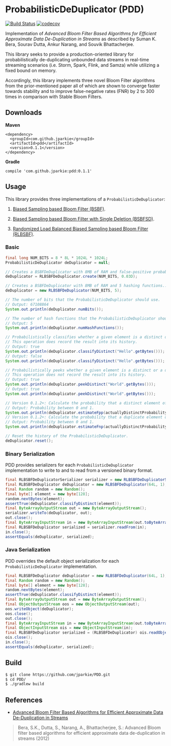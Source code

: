 # ProbabilisticDeDuplicator (PDD)
[![Build Status](https://travis-ci.org/jparkie/PDD.svg?branch=master)](https://travis-ci.org/jparkie/PDD)
[![codecov](https://codecov.io/gh/jparkie/PDD/branch/master/graph/badge.svg)](https://codecov.io/gh/jparkie/PDD)

Implementation of *Advanced Bloom Filter Based Algorithms for Efficient Approximate Data De-Duplication in Streams* as described by Suman K. Bera, Sourav Dutta, Ankur Narang, and Souvik Bhattacherjee.

This library seeks to provide a production-oriented library for probabilistically de-duplicating unbounded data streams in real-time streaming scenarios (i.e. Storm, Spark, Flink, and Samza) while utilizing a fixed bound on memory.

Accordingly, this library implements three novel Bloom Filter algorithms from the prior-mentioned paper all of which are shown to converge faster towards stability and to improve false-negative rates (FNR) by 2 to 300 times in comparison with Stable Bloom Filters.

## Downloads

**Maven**
```
<dependency>
  <groupId>com.github.jparkie</groupId>
  <artifactId>pdd</artifactId>
  <version>0.1.1</version>
</dependency>
```

**Gradle**
```
compile 'com.github.jparkie:pdd:0.1.1'
```

## Usage

This library provides three implementations of a `ProbabilisticDeDuplicator`:

1. [Biased Sampling based Bloom Filter (BSBF)](https://github.com/jparkie/PDD/blob/master/src/main/java/com/github/jparkie/pdd/impl/BSBFDeDuplicator.java).

2. [Biased Sampling based Bloom Filter with Single Deletion (BSBFSD)](https://github.com/jparkie/PDD/blob/master/src/main/java/com/github/jparkie/pdd/impl/BSBFSDDeDuplicator.java).

3. [Randomized Load Balanced Biased Sampling based Bloom Filter (RLBSBF)](https://github.com/jparkie/PDD/blob/master/src/main/java/com/github/jparkie/pdd/impl/RLBSBFDeDuplicator.java).

### Basic

```java
final long NUM_BITS = 8 * 8L * 1024L * 1024L;
ProbabilisticDeDuplicator deDuplicator = null;

// Creates a BSBFDeDuplicator with 8MB of RAM and false-positive probability at 3%.
deDuplicator = RLBSBFDeDuplicator.create(NUM_BITS, 0.03D);

// Creates a BSBFDeDuplicator with 8MB of RAM and 5 hashing functions..
deDuplicator = new RLBSBFDeDuplicator(NUM_BITS, 5);

// The number of bits that the ProbabilisticDeDuplicator should use.
// Output: 67108864
System.out.println(deDuplicator.numBits());

// The number of hash functions that the ProbabilisticDeDuplicator should use.
// Output: 5
System.out.println(deDuplicator.numHashFunctions());

// Probabilistically classifies whether a given element is a distinct or a duplicate element.
// This operation does record the result into its history.
// Output: true
System.out.println(deDuplicator.classifyDistinct("Hello".getBytes()));
// Output: false
System.out.println(deDuplicator.classifyDistinct("Hello".getBytes()));

// Probabilistically peeks whether a given element is a distinct or a duplicate element.
// This operation does not record the result into its history.
// Output: true
System.out.println(deDuplicator.peekDistinct("World".getBytes()));
// Output: true
System.out.println(deDuplicator.peekDistinct("World".getBytes()));

// Version 0.1.2+: Calculate the probability that a distinct element of the stream is reported as duplicate.
// Output: Probability between 0 and 1.
System.out.println(deDuplicator.estimateFpp(actuallyDistinctProbability));
// Version 0.1.2+: Calculate the probability that a duplicate element of the stream is reported as distinct.
// Output: Probability between 0 and 1.
System.out.println(deDuplicator.estimateFnp(actuallyDistinctProbability));

// Reset the history of the ProbabilisticDeDuplicator.
deDuplicator.reset();
```

### Binary Serialization

PDD provides serializers for each `ProbabilisticDeDuplicator` implementation to write to and to read from a versioned binary format.

```java
final RLBSBFDeDuplicatorSerializer serializer = new RLBSBFDeDuplicatorSerializer();
final RLBSBFDeDuplicator deDuplicator = new RLBSBFDeDuplicator(64L, 1);
final Random random = new Random();
final byte[] element = new byte[128];
random.nextBytes(element);
assertTrue(deDuplicator.classifyDistinct(element));
final ByteArrayOutputStream out = new ByteArrayOutputStream();
serializer.writeTo(deDuplicator, out);
out.close();
final ByteArrayInputStream in = new ByteArrayInputStream(out.toByteArray());
final RLBSBFDeDuplicator serialized = serializer.readFrom(in);
in.close();
assertEquals(deDuplicator, serialized);
```

### Java Serialization

PDD overrides the default object serialization for each `ProbabilisticDeDuplicator` implementation.

```java
final RLBSBFDeDuplicator deDuplicator = new RLBSBFDeDuplicator(64L, 1);
final Random random = new Random();
final byte[] element = new byte[128];
random.nextBytes(element);
assertTrue(deDuplicator.classifyDistinct(element));
final ByteArrayOutputStream out = new ByteArrayOutputStream();
final ObjectOutputStream oos = new ObjectOutputStream(out);
oos.writeObject(deDuplicator);
oos.close();
out.close();
final ByteArrayInputStream in = new ByteArrayInputStream(out.toByteArray());
final ObjectInputStream ois = new ObjectInputStream(in);
final RLBSBFDeDuplicator serialized = (RLBSBFDeDuplicator) ois.readObject();
ois.close();
in.close();
assertEquals(deDuplicator, serialized);
```

## Build

```bash
$ git clone https://github.com/jparkie/PDD.git
$ cd PDD/
$ ./gradlew build
```

## References

- [Advanced Bloom Filter Based Algorithms for Efficient Approximate Data De-Duplication in Streams](https://arxiv.org/abs/1212.3964)

> Bera, S.K., Dutta, S., Narang, A., Bhattacherjee, S.: Advanced Bloom filter based algorithms for efficient approximate data de-duplication in streams (2012)
